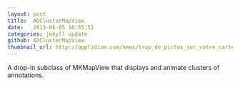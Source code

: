 ```yaml
---
layout: post
title:  ADClusterMapView
date:   2013-06-05 16:55:51
categories: jekyll update
github: ADClusterMapView
thumbnail_url: http://applidium.com/news/trop_de_pictos_sur_votre_carte/header_clustering.jpg
---
```


A drop-in subclass of MKMapView that displays and animate clusters of annotations.
